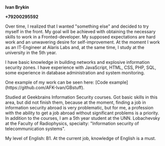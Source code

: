 **Ivan Brykin**

**+79200295592**

<p>Over time, I realized that I wanted "something else" and decided to try myself in the front. My goal will be achieved with obtaining the necessary skills to work in a Fronted-developer. My supposed expectations are hard work and an unwavering desire for self-improvement. At the moment I work as an IT-Engineer at Alaris Labs and, at the same time, I study at the university in the 5th year.</p>

<p>I have basic knowledge in building networks and explosive information security zones. I have experience with JavaScript, HTML, CSS, PHP, SQL, some experience in database administration and system monitoring.</p>

<p>One example of my work can be seen here: [Code example](https://github.com/AFK-Ivan/GBstuff).</p>

<p>Studied at Geekbrains Information Security courses. Got basic skills in this area, but did not finish them, because at the moment, finding a job in information security abroad is very problematic, but for me, a profession with the ability to get a job abroad without significant problems is a priority. In addition to the courses, I am a 5th year student at the UNN. Lobachevsky at the Faculty of Radiophysics, specialty: "Information security of telecommunication systems".</p>

<p>My level of English: B1. At the current job, knowledge of English is a must.</p>

